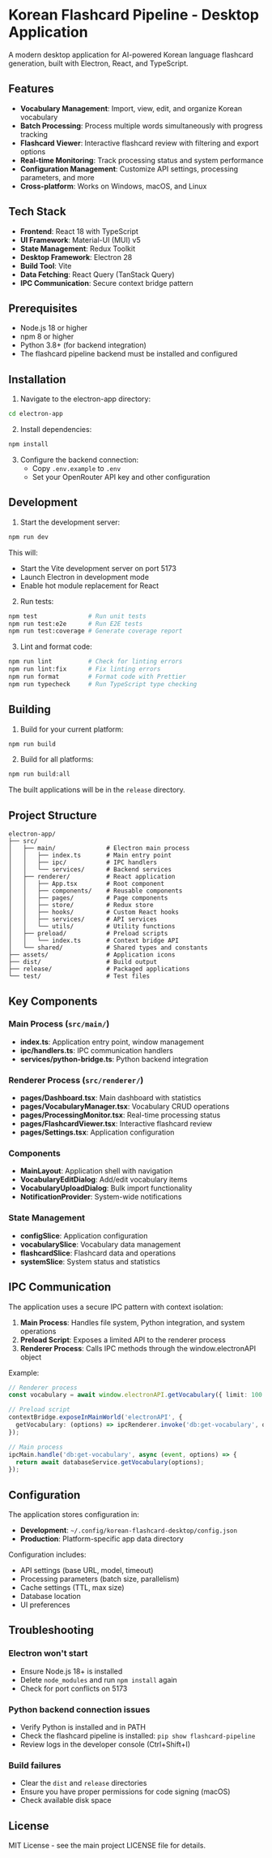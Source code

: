 # Korean Flashcard Pipeline - Desktop Application

A modern desktop application for AI-powered Korean language flashcard generation, built with Electron, React, and TypeScript.

## Features

- **Vocabulary Management**: Import, view, edit, and organize Korean vocabulary
- **Batch Processing**: Process multiple words simultaneously with progress tracking
- **Flashcard Viewer**: Interactive flashcard review with filtering and export options
- **Real-time Monitoring**: Track processing status and system performance
- **Configuration Management**: Customize API settings, processing parameters, and more
- **Cross-platform**: Works on Windows, macOS, and Linux

## Tech Stack

- **Frontend**: React 18 with TypeScript
- **UI Framework**: Material-UI (MUI) v5
- **State Management**: Redux Toolkit
- **Desktop Framework**: Electron 28
- **Build Tool**: Vite
- **Data Fetching**: React Query (TanStack Query)
- **IPC Communication**: Secure context bridge pattern

## Prerequisites

- Node.js 18 or higher
- npm 8 or higher
- Python 3.8+ (for backend integration)
- The flashcard pipeline backend must be installed and configured

## Installation

1. Navigate to the electron-app directory:
```bash
cd electron-app
```

2. Install dependencies:
```bash
npm install
```

3. Configure the backend connection:
   - Copy `.env.example` to `.env`
   - Set your OpenRouter API key and other configuration

## Development

1. Start the development server:
```bash
npm run dev
```

This will:
- Start the Vite development server on port 5173
- Launch Electron in development mode
- Enable hot module replacement for React

2. Run tests:
```bash
npm test              # Run unit tests
npm run test:e2e      # Run E2E tests
npm run test:coverage # Generate coverage report
```

3. Lint and format code:
```bash
npm run lint          # Check for linting errors
npm run lint:fix      # Fix linting errors
npm run format        # Format code with Prettier
npm run typecheck     # Run TypeScript type checking
```

## Building

1. Build for your current platform:
```bash
npm run build
```

2. Build for all platforms:
```bash
npm run build:all
```

The built applications will be in the `release` directory.

## Project Structure

```
electron-app/
├── src/
│   ├── main/              # Electron main process
│   │   ├── index.ts       # Main entry point
│   │   ├── ipc/           # IPC handlers
│   │   └── services/      # Backend services
│   ├── renderer/          # React application
│   │   ├── App.tsx        # Root component
│   │   ├── components/    # Reusable components
│   │   ├── pages/         # Page components
│   │   ├── store/         # Redux store
│   │   ├── hooks/         # Custom React hooks
│   │   ├── services/      # API services
│   │   └── utils/         # Utility functions
│   ├── preload/           # Preload scripts
│   │   └── index.ts       # Context bridge API
│   └── shared/            # Shared types and constants
├── assets/                # Application icons
├── dist/                  # Build output
├── release/               # Packaged applications
└── test/                  # Test files
```

## Key Components

### Main Process (`src/main/`)
- **index.ts**: Application entry point, window management
- **ipc/handlers.ts**: IPC communication handlers
- **services/python-bridge.ts**: Python backend integration

### Renderer Process (`src/renderer/`)
- **pages/Dashboard.tsx**: Main dashboard with statistics
- **pages/VocabularyManager.tsx**: Vocabulary CRUD operations
- **pages/ProcessingMonitor.tsx**: Real-time processing status
- **pages/FlashcardViewer.tsx**: Interactive flashcard review
- **pages/Settings.tsx**: Application configuration

### Components
- **MainLayout**: Application shell with navigation
- **VocabularyEditDialog**: Add/edit vocabulary items
- **VocabularyUploadDialog**: Bulk import functionality
- **NotificationProvider**: System-wide notifications

### State Management
- **configSlice**: Application configuration
- **vocabularySlice**: Vocabulary data management
- **flashcardSlice**: Flashcard data and operations
- **systemSlice**: System status and statistics

## IPC Communication

The application uses a secure IPC pattern with context isolation:

1. **Main Process**: Handles file system, Python integration, and system operations
2. **Preload Script**: Exposes a limited API to the renderer process
3. **Renderer Process**: Calls IPC methods through the window.electronAPI object

Example:
```typescript
// Renderer process
const vocabulary = await window.electronAPI.getVocabulary({ limit: 100 });

// Preload script
contextBridge.exposeInMainWorld('electronAPI', {
  getVocabulary: (options) => ipcRenderer.invoke('db:get-vocabulary', options)
});

// Main process
ipcMain.handle('db:get-vocabulary', async (event, options) => {
  return await databaseService.getVocabulary(options);
});
```

## Configuration

The application stores configuration in:
- **Development**: `~/.config/korean-flashcard-desktop/config.json`
- **Production**: Platform-specific app data directory

Configuration includes:
- API settings (base URL, model, timeout)
- Processing parameters (batch size, parallelism)
- Cache settings (TTL, max size)
- Database location
- UI preferences

## Troubleshooting

### Electron won't start
- Ensure Node.js 18+ is installed
- Delete `node_modules` and run `npm install` again
- Check for port conflicts on 5173

### Python backend connection issues
- Verify Python is installed and in PATH
- Check the flashcard pipeline is installed: `pip show flashcard-pipeline`
- Review logs in the developer console (Ctrl+Shift+I)

### Build failures
- Clear the `dist` and `release` directories
- Ensure you have proper permissions for code signing (macOS)
- Check available disk space

## License

MIT License - see the main project LICENSE file for details.